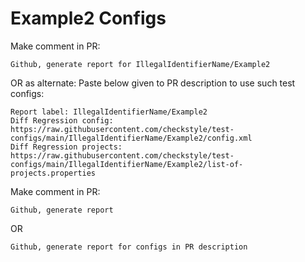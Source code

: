 # Example2 Configs
Make comment in PR:
```
Github, generate report for IllegalIdentifierName/Example2
```
OR as alternate:
Paste below given to PR description to use such test configs:
```
Report label: IllegalIdentifierName/Example2
Diff Regression config: https://raw.githubusercontent.com/checkstyle/test-configs/main/IllegalIdentifierName/Example2/config.xml
Diff Regression projects: https://raw.githubusercontent.com/checkstyle/test-configs/main/IllegalIdentifierName/Example2/list-of-projects.properties
```
Make comment in PR:
```
Github, generate report
```
OR
```
Github, generate report for configs in PR description
```
